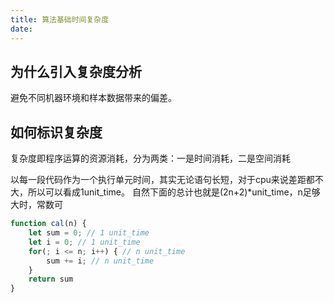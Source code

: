 ```yaml
---
title: 算法基础时间复杂度
date: 
---
```


## 为什么引入复杂度分析
避免不同机器环境和样本数据带来的偏差。

## 如何标识复杂度
复杂度即程序运算的资源消耗，分为两类：一是时间消耗，二是空间消耗

以每一段代码作为一个执行单元时间，其实无论语句长短，对于cpu来说差距都不大，所以可以看成1unit_time。 自然下面的总计也就是(2n+2)*unit_time，n足够大时，常数可

```js
function cal(n) {
    let sum = 0; // 1 unit_time
    let i = 0; // 1 unit_time
    for(; i <= n; i++) { // n unit_time
        sum += i; // n unit_time
    }
    return sum
}
```


